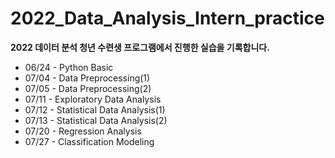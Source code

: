 # 2022_Data_Analysis_Intern_practice

**2022 데이터 분석 청년 수련생 프로그램에서 진행한 실습을 기록합니다.**

* 06/24 - Python Basic
* 07/04 - Data Preprocessing(1)
* 07/05 - Data Preprocessing(2)
* 07/11 - Exploratory Data Analysis
* 07/12 - Statistical Data Analysis(1)
* 07/13 - Statistical Data Analysis(2) 
* 07/20 - Regression Analysis
* 07/27 - Classification Modeling
